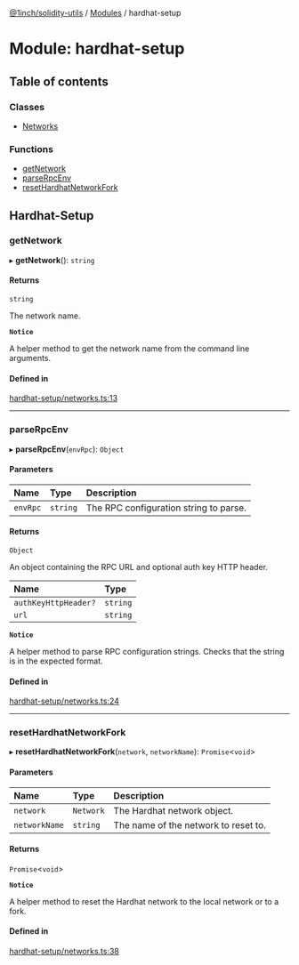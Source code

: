 [@1inch/solidity-utils](../README.md) / [Modules](../modules.md) / hardhat-setup

# Module: hardhat-setup

## Table of contents

### Classes

- [Networks](../classes/hardhat_setup.Networks.md)

### Functions

- [getNetwork](hardhat_setup.md#getnetwork)
- [parseRpcEnv](hardhat_setup.md#parserpcenv)
- [resetHardhatNetworkFork](hardhat_setup.md#resethardhatnetworkfork)

## Hardhat-Setup

### getNetwork

▸ **getNetwork**(): `string`

#### Returns

`string`

The network name.

**`Notice`**

A helper method to get the network name from the command line arguments.

#### Defined in

[hardhat-setup/networks.ts:13](https://github.com/1inch/solidity-utils/blob/3a51d5d/hardhat-setup/networks.ts#L13)

___

### parseRpcEnv

▸ **parseRpcEnv**(`envRpc`): `Object`

#### Parameters

| Name | Type | Description |
| :------ | :------ | :------ |
| `envRpc` | `string` | The RPC configuration string to parse. |

#### Returns

`Object`

An object containing the RPC URL and optional auth key HTTP header.

| Name | Type |
| :------ | :------ |
| `authKeyHttpHeader?` | `string` |
| `url` | `string` |

**`Notice`**

A helper method to parse RPC configuration strings. Checks that the string is in the expected format.

#### Defined in

[hardhat-setup/networks.ts:24](https://github.com/1inch/solidity-utils/blob/3a51d5d/hardhat-setup/networks.ts#L24)

___

### resetHardhatNetworkFork

▸ **resetHardhatNetworkFork**(`network`, `networkName`): `Promise`\<`void`\>

#### Parameters

| Name | Type | Description |
| :------ | :------ | :------ |
| `network` | `Network` | The Hardhat network object. |
| `networkName` | `string` | The name of the network to reset to. |

#### Returns

`Promise`\<`void`\>

**`Notice`**

A helper method to reset the Hardhat network to the local network or to a fork.

#### Defined in

[hardhat-setup/networks.ts:38](https://github.com/1inch/solidity-utils/blob/3a51d5d/hardhat-setup/networks.ts#L38)
